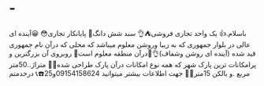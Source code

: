 # -
باسلام.👍 یک واحد تجاری فروشی⛺️👌 سند شش دانگ🍭 پایانکار تجاری😳 😀آینده ای عالی در بلوار جمهوری که به زیبا وروشن معلوم میباشد که محلی که درآن نام جمهوری قید شده (آینده ای روشن وشفاف)👌👏درآن منطقه معلوم است🍭     روبروی آن بزرگترین و پرامکانات ترین  پارک شهر که همه نوع امکانات درآن پارک طراحی شده🤫🤫 متراژ..50متر مربع .و بالکن 15متر🙏🙏 جهت اطلاعات بیشتر میتوانید 09154158624و25☎️📞 درخدمتم
